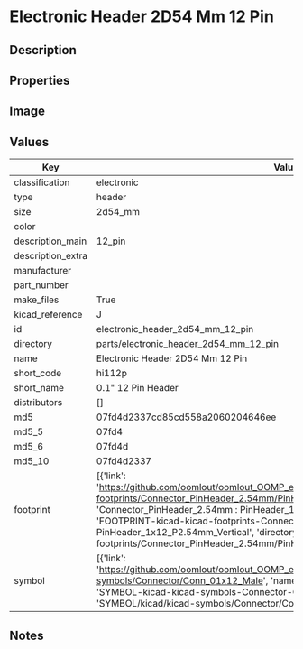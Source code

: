 # Electronic Header 2D54 Mm 12 Pin

## Description

## Properties


## Image


## Values

| Key | Value |
| --- | --- |
| classification | electronic |
| type | header |
| size | 2d54_mm |
| color |  |
| description_main | 12_pin |
| description_extra |  |
| manufacturer |  |
| part_number |  |
| make_files | True |
| kicad_reference | J |
| id | electronic_header_2d54_mm_12_pin |
| directory | parts/electronic_header_2d54_mm_12_pin |
| name | Electronic Header 2D54 Mm 12 Pin |
| short_code | hi112p |
| short_name | 0.1" 12 Pin Header |
| distributors | [] |
| md5 | 07fd4d2337cd85cd558a2060204646ee |
| md5_5 | 07fd4 |
| md5_6 | 07fd4d |
| md5_10 | 07fd4d2337 |
| footprint | [{'link': 'https://github.com/oomlout/oomlout_OOMP_eda_V2/tree/main/FOOTPRINT/kicad/kicad-footprints/Connector_PinHeader_2.54mm/PinHeader_1x12_P2.54mm_Vertical', 'name': 'Connector_PinHeader_2.54mm : PinHeader_1x12_P2.54mm_Vertical', 'id': 'FOOTPRINT-kicad-kicad-footprints-Connector_PinHeader_2.54mm-PinHeader_1x12_P2.54mm_Vertical', 'directory': 'FOOTPRINT/kicad/kicad-footprints/Connector_PinHeader_2.54mm/PinHeader_1x12_P2.54mm_Vertical/'}] |
| symbol | [{'link': 'https://github.com/oomlout/oomlout_OOMP_eda_V2/tree/main/SYMBOL/kicad/kicad-symbols/Connector/Conn_01x12_Male', 'name': 'Connector : Conn_01x12_Male', 'id': 'SYMBOL-kicad-kicad-symbols-Connector-Conn_01x12_Male', 'directory': 'SYMBOL/kicad/kicad-symbols/Connector/Conn_01x12_Male/'}] |

## Notes

